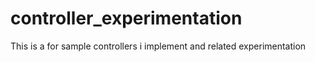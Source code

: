 # controller_experimentation
This is a for sample controllers i implement and related experimentation
